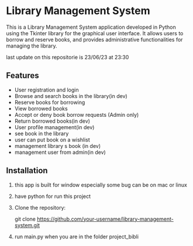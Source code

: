# Library Management System

This is a Library Management System application developed in Python using the Tkinter library for the graphical user interface. It allows users to borrow and reserve books, and provides administrative functionalities for managing the library.

last update on this repositorie is 23/06/23 at 23:30

## Features

- User registration and login
- Browse and search books in the library(in dev)
- Reserve books for borrowing
- View borrowed books
- Accept or deny book borrow requests (Admin only)
- Return borrowed books(in dev)
- User profile management(in dev)
- see book in the library
- user can put book on a wishlist
- management library s book (in dev)
- management user from admin(in dev)

## Installation

1. this app is built for window especially some bug can be on mac or linux 

2. have python for run this project

3. Clone the repository:

   git clone https://github.com/your-username/library-management-system.git

4. run main.py when you are in the folder project_bibli